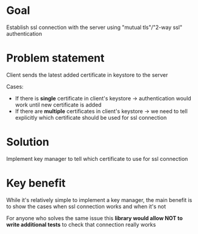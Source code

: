 # Goal

Establish ssl connection with the server using "mutual tls"/"2-way ssl" authentication 

# Problem statement

Client sends the latest added certificate in keystore to the server

Cases:

- If there is **single** certificate in client's keystore -> authentication would work until new certificate is added
- If there are **multiple** certificates in client's keystore -> we need to tell explicitly which certificate should be used for ssl connection

# Solution

Implement key manager to tell which certificate to use for ssl connection

# Key benefit

While it's relatively simple to implement a key manager, the main benefit is to show the cases when ssl connection works and when it's not

For anyone who solves the same issue this **library would allow NOT to write additional tests** to check that connection really works